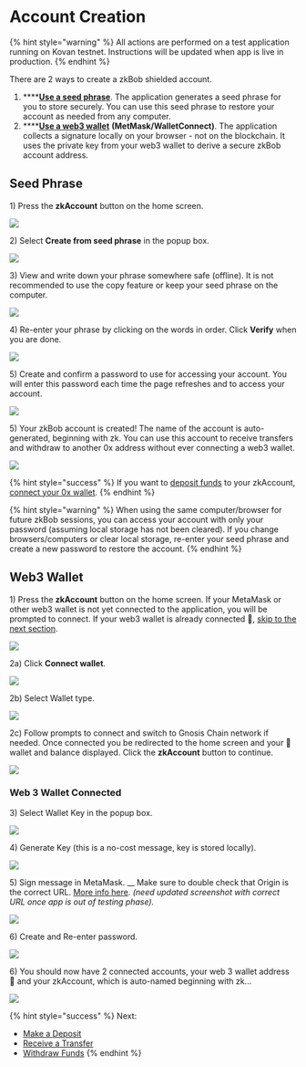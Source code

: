 # Account Creation

{% hint style="warning" %}
All actions are performed on a test application running on Kovan testnet. Instructions will be updated when app is live in production.
{% endhint %}

There are 2 ways to create a zkBob shielded account.&#x20;

1. ****[**Use a seed phrase**](./#seed-phrase). The application generates a seed phrase for you to store securely. You can use this seed phrase to restore your account as needed from any computer.
2. ****[**Use a web3 wallet**](./#web3-wallet) **(MetMask/WalletConnect)**. The application collects a signature locally on your browser - not on the blockchain. It uses the private key from your web3 wallet to derive a secure zkBob account address.

## Seed Phrase

1\) Press the **zkAccount** button on the home screen.

![](../../../.gitbook/assets/zkbob-acct.png)

2\) Select **Create from seed phrase** in the popup box.

![](../../../.gitbook/assets/seed-phrase-1.png)

3\) View and write down your phrase somewhere safe (offline). It is not recommended to use the copy feature or keep your seed phrase on the computer.&#x20;

![](../../../.gitbook/assets/seed-2.png)

4\) Re-enter your phrase by clicking on the words in order. Click **Verify** when you are done.

![](../../../.gitbook/assets/confirm-seed.png)

5\) Create and confirm a password to use for accessing your account. You will enter this password each time the page refreshes and to access your account.

![](../../../.gitbook/assets/zkbob-password.png)

5\) Your zkBob account is created! The name of the account is auto-generated, beginning with zk. You can use this account to receive transfers and withdraw to another 0x address without ever connecting a web3 wallet.

![](../../../.gitbook/assets/zkbob-final.png)

{% hint style="success" %}
If you want to [deposit funds](../deposits.md) to your zkAccount, [connect your 0x wallet](./#web3-wallet).
{% endhint %}

{% hint style="warning" %}
When using the same computer/browser for future zkBob sessions, you can access your account with only your password (assuming local storage has not been cleared). If you change browsers/computers or clear local storage, re-enter your seed phrase and create a new password to restore the account.
{% endhint %}

## Web3 Wallet

1\) Press the **zkAccount** button on the home screen. If your MetaMask or other web3 wallet is not yet connected to the application, you will be prompted to connect. If your web3 wallet is already connected 🦊, [skip to the next section](./#web-3-wallet-connected).

![](../../../.gitbook/assets/zkbob-acct.png)

2a) Click **Connect wallet**.

![](../../../.gitbook/assets/connect-wallet.png)

2b) Select Wallet type.

![](../../../.gitbook/assets/wallet-type.png)

2c) Follow prompts to connect and switch to Gnosis Chain network if needed. Once connected you be redirected to the home screen and your 🦊 wallet and balance displayed.  Click the **zkAccount** button to continue.

![](../../../.gitbook/assets/zk-1.png)

### Web 3 Wallet Connected

3\) Select Wallet Key in the popup box.

![](../../../.gitbook/assets/zk-walletkey.png)

4\) Generate Key (this is a no-cost message, key is stored locally).&#x20;

![](../../../.gitbook/assets/generate-key.png)

5\) Sign message in MetaMask. __ Make sure to double check that Origin is the correct URL. [More info here](metamask-web3-wallet-warning.md). _(need updated screenshot with correct URL once app is out of testing phase)._

![](../../../.gitbook/assets/connect5.5.png)

6\) Create and Re-enter password.

![](../../../.gitbook/assets/connect-6.png)

6\) You should now have 2 connected accounts, your web 3 wallet address 🦊 and your zkAccount, which is auto-named beginning with zk...

![](<../../../.gitbook/assets/connect-7 (1).png>)

{% hint style="success" %}
Next:&#x20;

* [Make a Deposit](../deposits.md)
* [Receive a Transfer](../transfers.md)
* [Withdraw Funds](../withdrawals.md)
{% endhint %}
